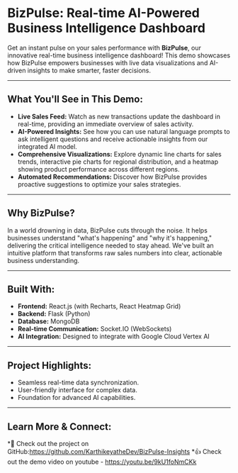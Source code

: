 # BizPulse: Real-time AI-Powered Business Intelligence Dashboard

Get an instant pulse on your sales performance with **BizPulse**, our innovative real-time business intelligence dashboard! This demo showcases how BizPulse empowers businesses with live data visualizations and AI-driven insights to make smarter, faster decisions.

---

## What You'll See in This Demo:

* **Live Sales Feed:** Watch as new transactions update the dashboard in real-time, providing an immediate overview of sales activity.
* **AI-Powered Insights:** See how you can use natural language prompts to ask intelligent questions and receive actionable insights from our integrated AI model.
* **Comprehensive Visualizations:** Explore dynamic line charts for sales trends, interactive pie charts for regional distribution, and a heatmap showing product performance across different regions.
* **Automated Recommendations:** Discover how BizPulse provides proactive suggestions to optimize your sales strategies.

---

## Why BizPulse?

In a world drowning in data, BizPulse cuts through the noise. It helps businesses understand "what's happening" and "why it's happening," delivering the critical intelligence needed to stay ahead. We've built an intuitive platform that transforms raw sales numbers into clear, actionable business understanding.

---

## Built With:

* **Frontend:** React.js (with Recharts, React Heatmap Grid)
* **Backend:** Flask (Python)
* **Database:** MongoDB
* **Real-time Communication:** Socket.IO (WebSockets)
* **AI Integration:** Designed to integrate with Google Cloud Vertex AI

---

## Project Highlights:

* Seamless real-time data synchronization.
* User-friendly interface for complex data.
* Foundation for advanced AI capabilities.

---

## Learn More & Connect:

*🚀 Check out the project on GitHub:https://github.com/KarthikeyatheDev/BizPulse-Insights
*👍 Check out the demo video on youtube - https://youtu.be/9kU1foNmCKk
